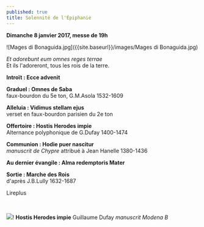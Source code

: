 ```yaml
---
published: true
title: Solennité de l'Épiphanie
---
```

**Dimanche 8 janvier 2017, messe de 19h**  


![Mages di Bonaguida.jpg]({{site.baseurl}}/images/Mages di Bonaguida.jpg)


*Et adorebunt eum omnes reges terrae*  
Et ils l'adoreront, tous les rois de la terre.

**Introït : Ecce advenit**

**Graduel : Omnes de Saba**  
faux-bourdon du 5e ton, G.M.Asola 1532-1609

**Alleluia : Vidimus stellam ejus**  
verset en faux-bourdon parisien du 2e ton

**Offertoire : Hostis Herodes impie**  
Alternance polyphonique de G.Dufay 1400-1474

**Communion : Hodie puer nascitur**  
*manuscrit de Chypre* attribué à Jean Hanelle 1380-1436

**Au dernier évangile : Alma redemptoris Mater**

**Sortie : Marche des Rois**  
d'après J.B.Lully 1632-1687

Lireplus

&nbsp;

![]({{site.baseurl}}/images/Hostis%20Herodes%20Dufay.jpg)!
**Hostis Herodes impie** Guillaume Dufay *manuscrit Modena B*
